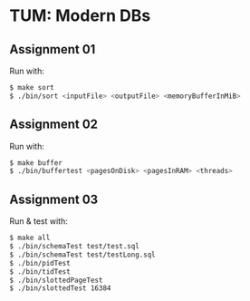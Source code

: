 # TUM: Modern DBs

## Assignment 01

Run with:
```bash
$ make sort
$ ./bin/sort <inputFile> <outputFile> <memoryBufferInMiB>
```

## Assignment 02

Run with:
```bash
$ make buffer
$ ./bin/buffertest <pagesOnDisk> <pagesInRAM> <threads>
```


## Assignment 03

Run & test with:
```bash
$ make all
$ ./bin/schemaTest test/test.sql
$ ./bin/schemaTest test/testLong.sql
$ ./bin/pidTest
$ ./bin/tidTest
$ ./bin/slottedPageTest
$ ./bin/slottedTest 16384
```
